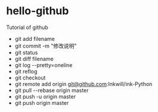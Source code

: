 # hello-github
Tutorial of github 

- git add filename
- git commit -m "修改说明"
- git status 
- git diff filename
- git log --pretty=oneline
- git reflog
- git checkout
- git remote add origin git@github.com:Inkwill/ink-Python
- git pull --rebase origin master
- git push -u origin master
- git push origin master
